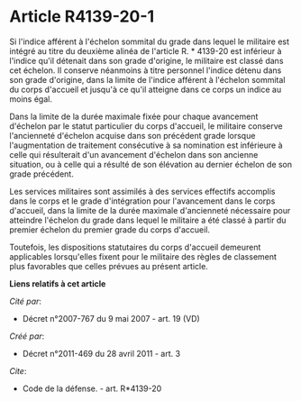 # Article R4139-20-1

Si l'indice afférent à l'échelon sommital du grade dans lequel le militaire est intégré au titre du deuxième alinéa de
l'article R. * 4139-20 est inférieur à l'indice qu'il détenait dans son grade d'origine, le militaire est classé dans cet
échelon. Il conserve néanmoins à titre personnel l'indice détenu dans son grade d'origine, dans la limite de l'indice
afférent à l'échelon sommital du corps d'accueil et jusqu'à ce qu'il atteigne dans ce corps un indice au moins égal. 

Dans la limite de la durée maximale fixée pour chaque avancement d'échelon par le statut particulier du corps d'accueil, le
militaire conserve l'ancienneté d'échelon acquise dans son précédent grade lorsque l'augmentation de traitement consécutive à
sa nomination est inférieure à celle qui résulterait d'un avancement d'échelon dans son ancienne situation, ou à celle qui a
résulté de son élévation au dernier échelon de son grade précédent. 

Les services militaires sont assimilés à des services effectifs accomplis dans le corps et le grade d'intégration pour
l'avancement dans le corps d'accueil, dans la limite de la durée maximale d'ancienneté nécessaire pour atteindre l'échelon du
grade dans lequel le militaire a été classé à partir du premier échelon du premier grade du corps d'accueil. 

Toutefois, les dispositions statutaires du corps d'accueil demeurent applicables lorsqu'elles fixent pour le militaire des
règles de classement plus favorables que celles prévues au présent article.

**Liens relatifs à cet article**

_Cité par_:

  - Décret n°2007-767 du 9 mai 2007 - art. 19 (VD)

_Créé par_:

  - Décret n°2011-469 du 28 avril 2011 - art. 3

_Cite_:

  - Code de la défense. - art. R*4139-20
